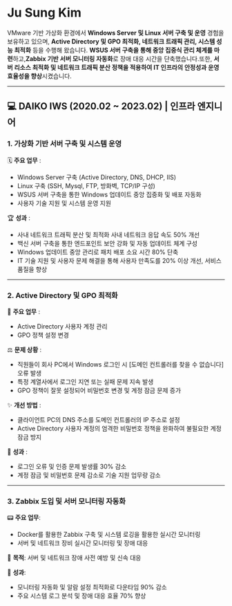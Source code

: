 # Ju Sung Kim 
VMware 기반 가상화 환경에서 **Windows Server 및 Linux 서버 구축 및 운영** 경험을 보유하고 있으며, **Active Directory 및 GPO 최적화, 네트워크 트래픽 관리, 시스템 성능 최적화** 등을 수행해 왔습니다.
**WSUS 서버 구축을 통해 중앙 집중식 관리 체계를 마련**하고,**Zabbix 기반 서버 모니터링 자동화**로 장애 대응 시간을 단축했습니다.또한, **서버 리소스 최적화 및 
네트워크 트래픽 분산 정책을 적용하여 IT 인프라의 안정성과 운영 효율성을 향상**시켰습니다. 

---

## 💻 DAIKO IWS (2020.02 ~ 2023.02) | 인프라 엔지니어
### 1.  가상화 기반 서버 구축 및 시스템 운영

🗓 **주요 업무** : 
 - Windows Server 구축 (Active Directory, DNS, DHCP, IIS)
 - Linux 구축 (SSH, Mysql, FTP, 방화벽, TCP/IP 구성)
 - WSUS 서버 구축을 통한 Windows 업데이트 중앙 집중화 및 배포 자동화
 - 사용자 기술 지원 및 시스템 운영 지원

🏆 **성과** : 
 - 사내 네트워크 트래픽 분산 및 최적화 사내 네트워크 응답 속도 50% 개선
 - 백신 서버 구축을 통한 엔드포인트 보안 강화 및 자동 업데이트 체계 구성
 - Windows 업데이트 중앙 관리로 패치 배포 소요 시간 80% 단축
 - IT 기술 지원 및 사용자 문제 해결을 통해 사용자 만족도를 20% 이상 개선, 서비스 품질을 향상
---
### 2. Active Directory 및 GPO 최적화
   
🎨 **주요 업무** : 
 - Active Directory 사용자 계정 관리
 - GPO 정책 설정 변경
   
⚖ **문제 상황** :
 - 직원들이 회사 PC에서 Windows 로그인 시 [도메인 컨트롤러를 찾을 수 없습니다] 오류 발생
 - 특정 계열사에서 로그인 지연 또는 실패 문제 지속 발생
 - GPO 정책이 잘못 설정되어 비밀번호 변경 및 계정 잠금 문제 증가
   
✨ **개선 방법** :
 - 클라이언트 PC의 DNS 주소를 도메인 컨트롤러의 IP 주소로 설정
 - Active Directory 사용자 계정의 엄격한 비밀번호 정책을 완화하여 불필요한 계정 잠금 방지
   
🎉 **성과** :
 - 로그인 오류 및 인증 문제 발생률 30% 감소
 - 계정 잠금 및 비밀번호 문제 감소로 기술 지원 업무량 감소
---
### 3. Zabbix 도입 및 서버 모니터링 자동화
   
📟 **주요 업무**:
 - Docker를 활용한 Zabbix 구축 및 시스템 로깅을 활용한 실시간 모니터링
 - 서버 및 네트워크 장비 실시간 모니터링 및 장애 대응

🎯 **목적**: 서버 및 네트워크 장애 사전 예방 및 신속 대응

🥇 **성과**:
 - 모니터링 자동화 및 알람 설정 최적화로 다운타임 90% 감소
 - 주요 시스템 로그 분석 및 장애 대응 효율 70% 향상
